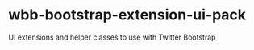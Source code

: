 wbb-bootstrap-extension-ui-pack
===============================

UI extensions and helper classes to use with Twitter Bootstrap
